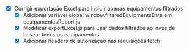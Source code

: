 - [x] Corrigir exportação Excel para incluir apenas equipamentos filtrados
  - [x] Adicionar variável global window.filteredEquipmentsData em equipamentosReport.js
  - [x] Modificar exportExcel.js para usar dados filtrados ao invés de buscar todos os equipamentos
  - [x] Adicionar headers de autorização nas requisições fetch

